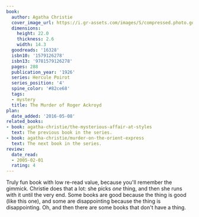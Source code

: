 ```yaml
---
book:
  author: Agatha Christie
  cover_image_url: https://i.gr-assets.com/images/S/compressed.photo.goodreads.com/books/1389734015l/16328.jpg
  dimensions:
    height: 22.0
    thickness: 2.6
    width: 14.3
  goodreads: '16328'
  isbn10: '1579126278'
  isbn13: '9781579126278'
  pages: 288
  publication_year: '1926'
  series: Hercule Poirot
  series_position: '4'
  spine_color: '#82ce68'
  tags:
  - mystery
  title: The Murder of Roger Ackroyd
plan:
  date_added: '2016-05-08'
related_books:
- book: agatha-christie/the-mysterious-affair-at-styles
  text: The previous book in the series.
- book: agatha-christie/murder-on-the-orient-express
  text: The next book in the series.
review:
  date_read:
  - 2005-02-01
  rating: 4
---
```


Truly fun book with low re-read value, because you'll remember the gimmick. Christie does that a lot: she picks *one*
thing, and then she runs with it until the very end. Some books are good because the thing is good (like this one), and
some are disappointing because the thing is disappointing. Oh, and then there are some books that don't have a thing.
